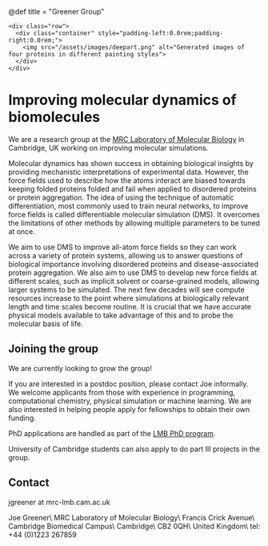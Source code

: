 @def title = "Greener Group"

~~~
<div class="row">
  <div class="container" style="padding-left:0.0rem;padding-right:0.0rem;">
    <img src="/assets/images/deepart.png" alt="Generated images of four proteins in different painting styles">
  </div>
</div>
~~~

# Improving molecular dynamics of biomolecules

We are a research group at the [MRC Laboratory of Molecular Biology](https://www2.mrc-lmb.cam.ac.uk) in Cambridge, UK working on improving molecular simulations.

Molecular dynamics has shown success in obtaining biological insights by providing mechanistic interpretations of experimental data. However, the force fields used to describe how the atoms interact are biased towards keeping folded proteins folded and fail when applied to disordered proteins or protein aggregation. The idea of using the technique of automatic differentiation, most commonly used to train neural networks, to improve force fields is called differentiable molecular simulation (DMS). It overcomes the limitations of other methods by allowing multiple parameters to be tuned at once.

We aim to use DMS to improve all-atom force fields so they can work across a variety of protein systems, allowing us to answer questions of biological importance involving disordered proteins and disease-associated protein aggregation. We also aim to use DMS to develop new force fields at different scales, such as implicit solvent or coarse-grained models, allowing larger systems to be simulated. The next few decades will see compute resources increase to the point where simulations at biologically relevant length and time scales become routine. It is crucial that we have accurate physical models available to take advantage of this and to probe the molecular basis of life.

## Joining the group

We are currently looking to grow the group!

If you are interested in a postdoc position, please contact Joe informally.
We welcome applicants from those with experience in programming, computational chemistry, physical simulation or machine learning.
We are also interested in helping people apply for fellowships to obtain their own funding.

PhD applications are handled as part of the [LMB PhD program](https://www2.mrc-lmb.cam.ac.uk/students/international-phd-programme).

University of Cambridge students can also apply to do part III projects in the group.

## Contact

jgreener at mrc-lmb.cam.ac.uk

Joe Greener\\
MRC Laboratory of Molecular Biology\\
Francis Crick Avenue\\
Cambridge Biomedical Campus\\
Cambridge\\
CB2 0QH\\
United Kingdom\\
tel: +44 (0)1223 267859
